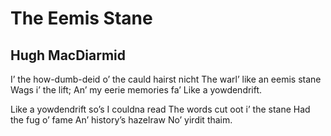# The Eemis Stane
## Hugh MacDiarmid
I’ the how-dumb-deid o’ the cauld hairst nicht
The warl’ like an eemis stane
Wags i’ the lift;
An’ my eerie memories fa’
Like a yowdendrift.

Like a yowdendrift so’s I couldna read
The words cut oot i’ the stane
Had the fug o’ fame
An’ history’s hazelraw
No’ yirdit thaim.